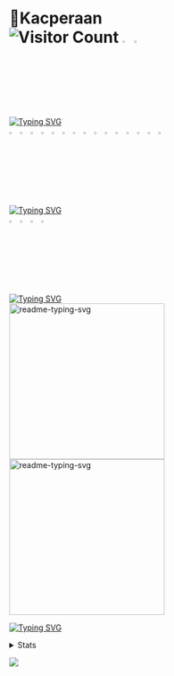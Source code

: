 # 💯Kacperaan <br> ![Visitor Count](https://profile-counter.glitch.me/kacperaan/count.svg) <img width="3%" src="https://cdn.simpleicons.org/opencollective/lightblue, white"/> <img width="3%" src="https://cdn.simpleicons.org/githubsponsors"/>

[![Typing SVG](https://readme-typing-svg.demolab.com?font=Fira+Code&pause=1000&color=FFFFFF&random=false&width=435&lines=Tools+and+technologies)](https://git.io/typing-svg)
<br>
<img width="3%" src="https://cdn.simpleicons.org/linux/red"/>
<img width="3%" src="https://cdn.simpleicons.org/ubuntu/red"/>
<img width="3%" src="https://cdn.simpleicons.org/c/red"/>
<img width="3%" src="https://cdn.simpleicons.org/python/red"/>
<img width="3%" src="https://cdn.simpleicons.org/git/red"/>
<img width="3%" src="https://cdn.simpleicons.org/github/red"/>
<img width="3%" src="https://cdn.simpleicons.org/gnubash/red"/>
<img width="3%" src="https://cdn.simpleicons.org/visualstudiocode/red"/>
<img width="3%" src="https://cdn.simpleicons.org/replit/red"/>
<img width="3%" src="https://cdn.simpleicons.org/notepadplusplus/red"/>
<img width="3%" src="https://cdn.simpleicons.org/googlecolab/red"/>
<img width="3%" src="https://cdn.simpleicons.org/vim/red"/>
<img width="3%" src="https://cdn.simpleicons.org/firefox/red"/>
<img width="3%" src="https://cdn.simpleicons.org/torbrowser/red"/>
<img width="3%" src="https://cdn.simpleicons.org/gnu/red"/>

[![Typing SVG](https://readme-typing-svg.demolab.com?font=Fira+Code&pause=1000&color=FFFFFF&random=false&width=435&lines=Contact)](https://git.io/typing-svg)
<br>
<img width="3%" src="https://cdn.simpleicons.org/gmail/white"/>
<img width="3%" src="https://cdn.simpleicons.org/quora/red,black"/>
<img width="3%" src="https://cdn.simpleicons.org/reddit/orange,red"/>
<img width="3%" src="https://cdn.simpleicons.org/x/white"/>

[![Typing SVG](https://readme-typing-svg.demolab.com?font=Fira+Code&pause=1000&color=FFFFFF&random=false&width=435&lines=Projects)](https://git.io/typing-svg)
<br> 
<a href="https://github.com/DenverCoder1/readme-typing-svg"><img width="278" src="https://denvercoder1-github-readme-stats.vercel.app/api/pin/?username=corsum&repo=rhaddon&theme=react&bg_color=1F222E&title_color=F85D7F&hide_border=true&icon_color=F8D866&show_icons=false" alt="readme-typing-svg"></a>
<a href="https://github.com/DenverCoder1/readme-typing-svg"><img width="278" src="https://denvercoder1-github-readme-stats.vercel.app/api/pin/?username=corsum&repo=corsum-info&theme=react&bg_color=1F222E&title_color=F85D7F&hide_border=true&icon_color=F8D866&show_icons=false" alt="readme-typing-svg"></a>

[![Typing SVG](https://readme-typing-svg.demolab.com?font=Fira+Code&pause=1000&color=FFFFFF&random=false&width=435&lines=Stats)](https://git.io/typing-svg)
<details>
  <summary>
    Stats
  </summary>
  
![Anurag's GitHub stats](https://github-readme-stats.vercel.app/api?username=kacperaan&show_icons=true&theme=dark)
![Top Langs](https://github-readme-stats.vercel.app/api/top-langs/?username=kacperaan&layout=compact)
</details>

<!--
![LINUX](https://img.shields.io/badge/Linux-FCC624?style=for-the-badge&logo=linux&logoColor=black)
![UBUNTU](https://img.shields.io/badge/Ubuntu-E95420?style=for-the-badge&logo=ubuntu&logoColor=white)
![C](https://img.shields.io/badge/C-00599C?style=for-the-badge&logo=c&logoColor=white)
![VIM](https://img.shields.io/badge/VIM-%2311AB00.svg?&style=for-the-badge&logo=vim&logoColor=white)
![GIT](https://img.shields.io/badge/GIT-E44C30?style=for-the-badge&logo=git&logoColor=white)
![GITHUB](https://img.shields.io/badge/GitHub-100000?style=for-the-badge&logo=github&logoColor=white)
![BASH](https://img.shields.io/badge/Shell_Script-121011?style=for-the-badge&logo=gnu-bash&logoColor=white)

<details>
  <summary>
   <img src="https://github.com/corsum/rhaddon/blob/main/branding/logo-white.png" width="3%">
  </summary>

  <a href="https://github.com/DenverCoder1/readme-typing-svg"><img width="278" src="https://denvercoder1-github-readme-stats.vercel.app/api/pin/?username=corsum&repo=rhaddon&theme=react&bg_color=1F222E&title_color=F85D7F&hide_border=true&icon_color=F8D866&show_icons=false" alt="readme-typing-svg"></a>
</details>

![](https://github-readme-stats.vercel.app/api/top-langs/?username=kacperaan&theme=blue-green)
![Anurag's GitHub stats](https://github-readme-stats.vercel.app/api?username=kacperaan&show_icons=true&theme=dark)

<a href="https://github.com/corsum/rhaddon/"><img src="https://github.com/corsum/rhaddon/blob/main/branding/logo-white.png" width="3%"></a>
![](https://github-readme-stats.vercel.app/api/top-langs/?username=kacperaan&theme=blue-green)

![Anurag's github stats](https://github-readme-stats.vercel.app/api?username=kacperaan&orgs=corsum)
![dsa](https://starchart.cc/corsum/rhaddon.svg)




<img width="3%" src="https://cdn.simpleicons.org/linux/black"/>
<img width="3%" src="https://cdn.simpleicons.org/ubuntu/orange,red"/>
<img width="3%" src="https://cdn.simpleicons.org/c/gray"/>
<img width="3%" src="https://cdn.simpleicons.org/python/darkblue,green"/>
<img width="3%" src="https://cdn.simpleicons.org/git/orange,yellow"/>
<img width="3%" src="https://cdn.simpleicons.org/github/white"/>
<img width="3%" src="https://cdn.simpleicons.org/gnubash/black"/>
<img width="3%" src="https://cdn.simpleicons.org/visualstudiocode/darkblue,green"/>
<img width="3%" src="https://cdn.simpleicons.org/replit/orange,yellow"/>
<img width="3%" src="https://cdn.simpleicons.org/notepadplusplus/green,yellow"/>
<img width="3%" src="https://cdn.simpleicons.org/googlecolab/yellow,red"/>
<img width="3%" src="https://cdn.simpleicons.org/vim/green"/>
<img width="3%" src="https://cdn.simpleicons.org/firefox/red,yellow"/>
<img width="3%" src="https://cdn.simpleicons.org/torbrowser/purple"/>
<img width="3%" src="https://cdn.simpleicons.org/gnu/white"/>


-->
![](https://komarev.com/ghpvc/?username=kacperaan&style=for-the-badge)
